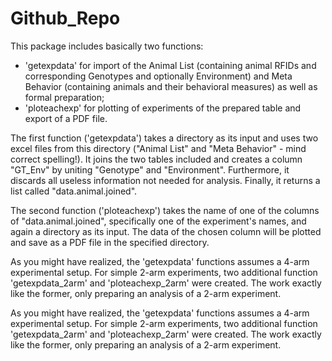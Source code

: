 # Github_Repo

This package includes basically two functions:

  - 'getexpdata' for import of the Animal List (containing animal RFIDs and corresponding Genotypes and optionally Environment) and Meta Behavior (containing animals and their behavioral measures) as well as formal preparation;
  - 'ploteachexp' for plotting of experiments of the prepared table and export of a PDF file.
  
The first function ('getexpdata') takes a directory as its input and uses two excel files from this directory ("Animal List" and "Meta Behavior" - mind correct spelling!). It joins the two tables included and creates a column "GT_Env" by uniting "Genotype" and "Environment". Furthermore, it discards all useless information not needed for analysis. Finally, it returns a list called "data.animal.joined".

The second function ('ploteachexp') takes the name of one of the columns of "data.animal.joined", specifically one of the experiment's names, and again a directory as its input. The data of the chosen column will be plotted and save as a PDF file in the specified  directory.

As you might have realized, the 'getexpdata' functions assumes a 4-arm experimental setup. For simple 2-arm experiments, two additional function 'getexpdata_2arm' and 'ploteachexp_2arm' were created. The work exactly like the former, only preparing an analysis of a 2-arm experiment.

As you might have realized, the 'getexpdata' functions assumes a 4-arm experimental setup. For simple 2-arm experiments, two additional function 'getexpdata_2arm' and 'ploteachexp_2arm' were created. The work exactly like the former, only preparing an analysis of a 2-arm experiment.
